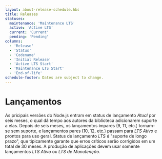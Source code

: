 ```yaml
---
layout: about-release-schedule.hbs
title: Releases
statuses:
  maintenance: 'Maintenance LTS'
  active: 'Active LTS'
  current: 'Current'
  pending: 'Pending'
columns:
  - 'Release'
  - 'Status'
  - 'Codename'
  - 'Initial Release'
  - 'Active LTS Start'
  - 'Maintenance LTS Start'
  - 'End-of-life'
schedule-footer: Dates are subject to change.
---
```


<!-- 
# Releases 
-->
# Lançamentos

<!--
Major Node.js versions enter _Current_ release status for six months, which gives library authors time to add support for them.
After six months, odd-numbered releases (9, 11, etc.) become unsupported, and even-numbered releases (10, 12, etc.) move to _Active LTS_ status and are ready for general use.
_LTS_ release status is "long-term support", which typically guarantees that critical bugs will be fixed for a total of 30 months.
Production applications should only use _Active LTS_ or _Maintenance LTS_ releases.
 -->

 As pricipais versões do Node.js entram em status de lançamento _Atual_ por seis meses, o qual dá tempo aos autores da biblioteca adicionarem suporte a elas. Depois de seis meses, os lançamentos ímpares (9, 11, etc.) tornam-se sem suporte, e lançamentos pares (10, 12, etc.) passam para _LTS Ativo_ e prontos para uso geral.
 Status de lançamento _LTS_ é "suporte de longo prazo", que tipicamente garante que erros críticos serão corrigidos em um total de 30 meses.
 A produção de aplicações devem usar somente lançamentos _LTS Ativo_ ou _LTS de Manutenção_.